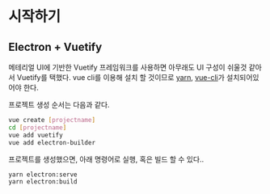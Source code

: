 # 시작하기

## Electron + Vuetify
메테리얼 UI에 기반한 Vuetify 프레임워크를 사용하면 아무래도 UI 구성이 쉬울것 같아서 Vuetify를 택했다. vue cli를 이용해 설치 할 것이므로  [yarn](/nodejs/#yarn), [vue-cli](/vuejs/#vue-cli)가 설치되어있어야 한다. 

프로젝트 생성 순서는 다음과 같다.
```sh
vue create [projectname]
cd [projectname]
vue add vuetify
vue add electron-builder
```

프로젝트를 생성했으면, 아래 명령어로 실행, 혹은 빌드 할 수 있다..
```sh
yarn electron:serve
yarn electron:build
```
